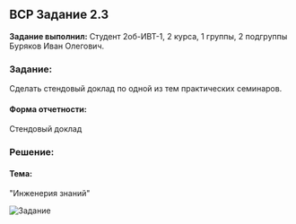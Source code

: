 ## ВСР Задание 2.3

**Задание выполнил:** Студент 2об-ИВТ-1, 2 курса, 1 группы, 2 подгруппы Буряков Иван Олегович.

### Задание: 
Сделать стендовый доклад по одной из тем практических семинаров.

#### Форма отчетности:

Cтендовый доклад

### Решение:

#### Тема: 

"Инженерия знаний"


![Задание](https://i.imgur.com/TCCsPnb.jpg)

